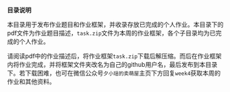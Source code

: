 
**目录说明**

本目录用于发布作业题目和作业框架，并收录存放已完成的个人作业。本目录下的pdf文件为作业题目描述，`task.zip`文件为本周的作业框架，各个子目录均为已完成的个人作业。

请阅读pdf中的作业描述后，将作业框架`task.zip`下载后解压缩。而后在作业框架内将作业完成，并将框架文件夹改名为自己的github用户名，最后发布到本目录下。若下载困难，也可在微信公众号`夕小瑶的卖萌屋`主页下方回复`week4`获取本周的作业和其他资料。

